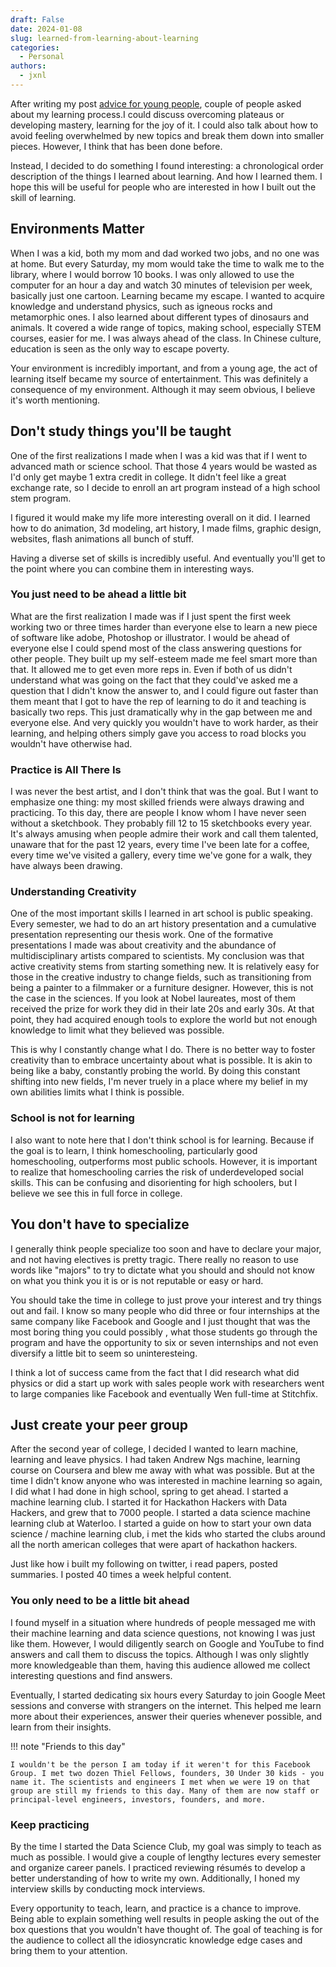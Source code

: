 ```yaml
---
draft: False
date: 2024-01-08
slug: learned-from-learning-about-learning
categories:
  - Personal
authors:
  - jxnl
---
```


After writing my post [advice for young people](./advice.md), couple of people asked about my learning process.I could discuss overcoming plateaus or developing mastery, learning for the joy of it. I could also talk about how to avoid feeling overwhelmed by new topics and break them down into smaller pieces. However, I think that has been done before.

Instead, I decided to do something I found interesting: a chronological order description of the things I learned about learning. And how I learned them. I hope this will be useful for people who are interested in how I built out the skill of learning.

<!-- more -->

## Environments Matter

When I was a kid, both my mom and dad worked two jobs, and no one was at home. But every Saturday, my mom would take the time to walk me to the library, where I would borrow 10 books. I was only allowed to use the computer for an hour a day and watch 30 minutes of television per week, basically just one cartoon. Learning became my escape. I wanted to acquire knowledge and understand physics, such as igneous rocks and metamorphic ones. I also learned about different types of dinosaurs and animals. It covered a wide range of topics, making school, especially STEM courses, easier for me. I was always ahead of the class. In Chinese culture, education is seen as the only way to escape poverty.

Your environment is incredibly important, and from a young age, the act of learning itself became my source of entertainment. This was definitely a consequence of my environment. Although it may seem obvious, I believe it's worth mentioning.

## Don't study things you'll be taught

One of the first realizations I made when I was a kid was that if I went to advanced math or science school. That those 4 years would be wasted as I'd only get maybe 1 extra credit in college. It didn't feel like a great exchange rate, so I decide to enroll an art program instead of a high school stem program.

I figured it would make my life more interesting overall on it did. I learned how to do animation, 3d modeling, art history, I made films, graphic design, websites, flash animations all bunch of stuff.

Having a diverse set of skills is incredibly useful. And eventually you'll get to the point where you can combine them in interesting ways.

### You just need to be ahead a little bit

What are the first realization I made was if I just spent the first week working two or three times harder than everyone else to learn a new piece of software like adobe, Photoshop or illustrator. I would be ahead of everyone else I could spend most of the class answering questions for other people. They built up my self-esteem made me feel smart more than that. It allowed me to get even more reps in. Even if both of us didn't understand what was going on the fact that they could've asked me a question that I didn't know the answer to, and I could figure out faster than them meant that I got to have the rep of learning to do it and teaching is basically two reps. This just dramatically why in the gap between me and everyone else. And very quickly you wouldn't have to work harder, as their learning, and helping others simply gave you access to road blocks you wouldn't have otherwise had.

### Practice is All There Is

I was never the best artist, and I don't think that was the goal. But I want to emphasize one thing: my most skilled friends were always drawing and practicing. To this day, there are people I know whom I have never seen without a sketchbook. They probably fill 12 to 15 sketchbooks every year. It's always amusing when people admire their work and call them talented, unaware that for the past 12 years, every time I've been late for a coffee, every time we've visited a gallery, every time we've gone for a walk, they have always been drawing.

### Understanding Creativity

One of the most important skills I learned in art school is public speaking. Every semester, we had to do an art history presentation and a cumulative presentation representing our thesis work. One of the formative presentations I made was about creativity and the abundance of multidisciplinary artists compared to scientists. My conclusion was that active creativity stems from starting something new. It is relatively easy for those in the creative industry to change fields, such as transitioning from being a painter to a filmmaker or a furniture designer. However, this is not the case in the sciences. If you look at Nobel laureates, most of them received the prize for work they did in their late 20s and early 30s. At that point, they had acquired enough tools to explore the world but not enough knowledge to limit what they believed was possible.

This is why I constantly change what I do. There is no better way to foster creativity than to embrace uncertainty about what is possible. It is akin to being like a baby, constantly probing the world. By doing this constant shifting into new fields, I'm never truely in a place where my belief in my own abilities limits what I think is possible.

### School is not for learning

I also want to note here that I don't think school is for learning. Because if the goal is to learn, I think homeschooling, particularly good homeschooling, outperforms most public schools. However, it is important to realize that homeschooling carries the risk of underdeveloped social skills. This can be confusing and disorienting for high schoolers, but I believe we see this in full force in college.

## You don't have to specialize

I generally think people specialize too soon and have to declare your major, and not having electives is pretty tragic. There really no reason to use words like "majors" to try to dictate what you should and should not know on what you think you it is or is not reputable or easy or hard.

You should take the time in college to just prove your interest and try things out and fail. I know so many people who did three or four internships at the same company like Facebook and Google and I just thought that was the most boring thing you could possibly , what those students go through the program and have the opportunity to six or seven internships and not even diversify a little bit to seem so uninteresteing.

I think a lot of success came from the fact that I did research what did physics or did a start up work with sales people work with researchers went to large companies like Facebook and eventually Wen full-time at Stitchfix.

## Just create your peer group

After the second year of college, I decided I wanted to learn machine, learning and leave physics. I had taken Andrew Ngs machine, learning course on Coursera and blew me away with what was possible. But at the time I didn't know anyone who was interested in machine learning so again, I did what I had done in high school, spring to get ahead. I started a machine learning club. I started it for Hackathon Hackers with Data Hackers, and grew that to 7000 people. I started a data science machine learning club at Waterloo. I started a guide on how to start your own data science / machine learning club, i met the kids who started the clubs around all the north american colleges that were apart of hackathon hackers.

Just like how i built my following on twitter, i read papers, posted summaries. I posted 40 times a week helpful content.

### You only need to be a little bit ahead

I found myself in a situation where hundreds of people messaged me with their machine learning and data science questions, not knowing I was just like them. However, I would diligently search on Google and YouTube to find answers and call them to discuss the topics. Although I was only slightly more knowledgeable than them, having this audience allowed me collect interesting questions and find answers.

Eventually, I started dedicating six hours every Saturday to join Google Meet sessions and converse with strangers on the internet. This helped me learn more about their experiences, answer their queries whenever possible, and learn from their insights.

!!! note "Friends to this day"

    I wouldn't be the person I am today if it weren't for this Facebook Group. I met two dozen Thiel Fellows, founders, 30 Under 30 kids - you name it. The scientists and engineers I met when we were 19 on that group are still my friends to this day. Many of them are now staff or principal-level engineers, investors, founders, and more.

### Keep practicing

By the time I started the Data Science Club, my goal was simply to teach as much as possible. I would give a couple of lengthy lectures every semester and organize career panels. I practiced reviewing résumés to develop a better understanding of how to write my own. Additionally, I honed my interview skills by conducting mock interviews.

Every opportunity to teach, learn, and practice is a chance to improve. Being able to explain something well results in people asking the out of the box questions that you wouldn't have thought of. The goal of teaching is for the audience to collect all the idiosyncratic knowledge edge cases and bring them to your attention.

